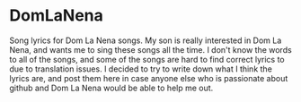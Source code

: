 # DomLaNena
Song lyrics for Dom La Nena songs. My son is really interested in Dom La Nena, and wants me to sing these songs all the time. I don't know the words to all of the songs, and some of the songs are hard to find correct lyrics to due to translation issues. I decided to try to write down what I think the lyrics are, and post them here in case anyone else who is passionate about github and Dom La Nena would be able to help me out.

